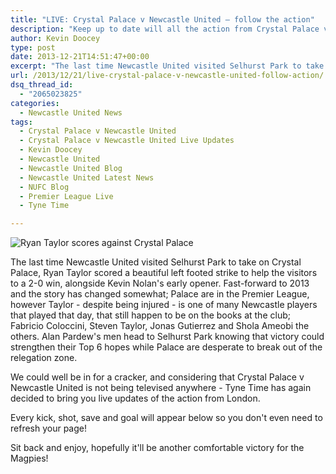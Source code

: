 ```yaml
---
title: "LIVE: Crystal Palace v Newcastle United – follow the action"
description: "Keep up to date will all the action from Crystal Palace v Newcastle United as Alan Pardew's men prepare to strengthen a Top 6 hold in the Premier League"
author: Kevin Doocey
type: post
date: 2013-12-21T14:51:47+00:00
excerpt: "The last time Newcastle United visited Selhurst Park to take on Crystal Palace, Ryan Taylor scored a beautiful left footed strike to help the visitors to a 2-0 win, alongside Kevin Nolan's early.."
url: /2013/12/21/live-crystal-palace-v-newcastle-united-follow-action/
dsq_thread_id:
  - "2065023825"
categories:
  - Newcastle United News
tags:
  - Crystal Palace v Newcastle United
  - Crystal Palace v Newcastle United Live Updates
  - Kevin Doocey
  - Newcastle United
  - Newcastle United Blog
  - Newcastle United Latest News
  - NUFC Blog
  - Premier League Live
  - Tyne Time

---
```

![Ryan Taylor scores against Crystal Palace](http://www.tynetime.com/wp-content/uploads/2013/12/Ryan-Taylor-Newcastle-Crystal-Palace.jpg "Taylor - Scored a beauty the last time NUFC set foot in Selhurst Park")

The last time Newcastle United visited Selhurst Park to take on Crystal Palace, Ryan Taylor scored a beautiful left footed strike to help the visitors to a 2-0 win, alongside Kevin Nolan's early opener. Fast-forward to 2013 and the story has changed somewhat; Palace are in the Premier League, however Taylor - despite being injured - is one of many Newcastle players that played that day, that still happen to be on the books at the club; Fabricio Coloccini, Steven Taylor, Jonas Gutierrez and Shola Ameobi the others. Alan Pardew's men head to Selhurst Park knowing that victory could strengthen their Top 6 hopes while Palace are  desperate to break out of the relegation zone.

We could well be in for a cracker, and considering that Crystal Palace v Newcastle United is not being televised anywhere - Tyne Time has again decided to bring you live updates of the action from London.

Every kick, shot, save and goal will appear below so you don't even need to refresh your page!

Sit back and enjoy, hopefully it'll be another comfortable victory for the Magpies!
